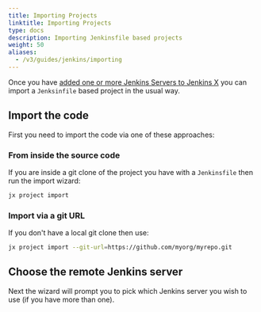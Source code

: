```yaml
---
title: Importing Projects
linktitle: Importing Projects
type: docs
description: Importing Jenkinsfile based projects
weight: 50
aliases:
  - /v3/guides/jenkins/importing
---
```



Once you have [added one or more Jenkins Servers to Jenkins X](/v3/guides/jenkins/getting-started/) you can import a `Jenksinfile` based project in the usual way.


## Import the code

First you need to import the code via one of these approaches: 
 
### From inside the source code

If you are inside a git clone of the project you have with a `Jenkinsfile`  then run the import wizard:

```bash 
jx project import
``` 

### Import via a git URL 

If you don't have a local git clone then use:


```bash 
jx project import --git-url=https://github.com/myorg/myrepo.git
```           

## Choose the remote Jenkins server 

Next the wizard will prompt you to pick which Jenkins server you wish to use (if you have more than one).
